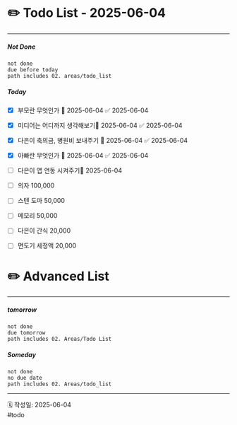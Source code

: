 # ✏️ Todo List  - 2025-06-04
---
##### Not Done
```tasks
not done
due before today
path includes 02. areas/todo_list
```

##### Today
- [x] 부모란 무엇인가 📅 2025-06-04 ✅ 2025-06-04
- [x] 미디어는 어디까지 생각해보기📅 2025-06-04 ✅ 2025-06-04
- [x] 다은이 축의금, 병원비  보내주기 📅 2025-06-04 ✅ 2025-06-04
- [x] 아빠란 무엇인가 📅 2025-06-04 ✅ 2025-06-04
- [ ] 다은이 앱 연동 시켜주기📅 2025-06-04
- [ ] 의자 100,000
- [ ] 스텐 도마 50,000
- [ ] 메모리 50,000
- [ ] 다은이 간식 20,000
- [ ] 면도기 세정액 20,000


# ✏️ Advanced List
---
##### tomorrow
```tasks
not done
due tomorrow
path includes 02. Areas/Todo List
```
##### Someday
```tasks
not done
no due date
path includes 02. Areas/todo_list
```
 
---
🗓 작성일: 2025-06-04  
#todo